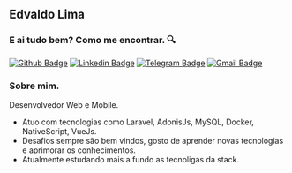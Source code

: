 ##  Edvaldo Lima

### E ai tudo bem? Como me encontrar. :mag:

[![Github Badge](https://img.shields.io/badge/-Github-000?style=flat-square&logo=Github&logoColor=white&link=https://github.com/edvaldolima)](https://github.com/edvaldolima)
[![Linkedin Badge](https://img.shields.io/badge/-LinkedIn-blue?style=flat-square&logo=Linkedin&logoColor=white&link=https://www.linkedin.com/in/edvaldo-slima/)](https://www.linkedin.com/in/edvaldo-slima/)
[![Telegram Badge](https://img.shields.io/badge/-Telegram-1ca0f1?style=flat-square&labelColor=1ca0f1&logo=telegram&logoColor=white&link=https://t.me/edvaldolima)](https://t.me/edvaldolima)
[![Gmail Badge](https://img.shields.io/badge/-Gmail-c14438?style=flat-square&logo=Gmail&logoColor=white&link=mailto:edvaldojunodi@gmail.com)](mailto:edvaldojunodi@gmail.com)

### Sobre mim.

Desenvolvedor Web e Mobile.
  
- Atuo com tecnologias como Laravel, AdonisJs, MySQL, Docker, NativeScript, VueJs. 
- Desafios sempre são bem vindos, gosto de aprender novas tecnologias e aprimorar os conhecimentos.
- Atualmente estudando mais a fundo as tecnoligas da stack.

<!--

Here are some ideas to get you started:

- 🔭 I’m currently working on ...
- 🌱 I’m currently learning ...
- 👯 I’m looking to collaborate on ...
- 🤔 I’m looking for help with ...
- 💬 Ask me about ...
- 📫 How to reach me: ...
- 😄 Pronouns: ...
- ⚡ Fun fact: ...
-->
